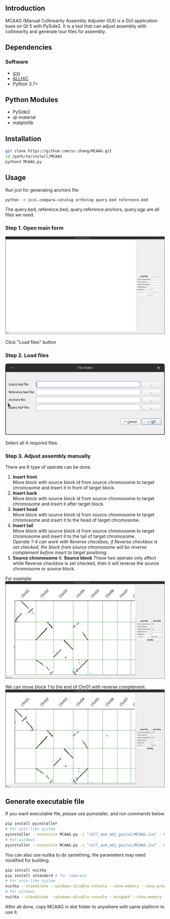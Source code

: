 ## Introduction
MCAAG (Manual Collinearity Assembly Adjuster GUI) is a GUI application base on Qt 5 with PySide2. 
It is a tool that can adjust assembly with collinearity and generate tour files for assembly.

## Dependencies

### Software
* [jcvi](https://github.com/tanghaibao/jcvi)
* [ALLHiC](https://github.com/tangerzhang/ALLHiC)
* Python 3.7+

## Python Modules
* PySide2
* qt-material
* matplotlib

## Installation
```bash
git clone https://github.com/sc-zhang/MCAAG.git
cd /path/to/install/MCAAG
python3 MCAAG.py
```

## Usage
Run jcvi for generating anchors file
```bash
python -m jcvi.compara.catalog ortholog query.bed reference.bed
```
The query.bed, reference.bed, query.reference.anchors, query.agp are all files we need.

### Step 1. Open main form
![](Manual/MainForm.png "Main Form")

Click "Load files" button
### Step 2. Load files
![](Manual/FileLoader.png "File Loader")

Select all 4 required files.

### Step 3. Adjust assembly manually

There are 6 type of operate can be done.

1. **Insert front**  
   Move block with source block id from source chromosome to target chromosome and insert it in front of target block.
2. **Insert back**  
   Move block with source block id from source chromosome to target chromosome and insert it after target block.
3. **Insert head**  
   Move block with source block id from source chromosome to target chromosome and insert it to the head of target chromosome.
4. **Insert tail**  
   Move block with source block id from source chromosome to target chromosome and insert it to the tail of target chromosome.  
   _Operate 1-4 can work with Reverse checkbox, if Reverse checkbox is set checked, the block from source chromosome will be reverse complement before insert to target positiong._
5. **Source chromosome** 6. **Source block**
   These two operate only affect while Reverse checkbox is set checked, then it will reverse the source chromosome or source block.

For example:
![](Manual/Loaded.png "Data loaded")

We can move block 1 to the end of Chr01 with reverse complement.
![](Manual/InsertBlock1ToTail.png "Insert block")

## Generate executable file
If you want executable file, please use pyinstaller, and run commands below
```bash
pip install pyinstaller
# For unix-like system
pyinstaller --noconsole MCAAG.py -i "coll_asm_adj_gui/ui/MCAAG.ico" --hidden-import PySide2.QtXml --add-data "coll_asm_adj_gui/ui:coll_asm_adj_gui/ui" -F -w
# For windows
pyinstaller --noconsole MCAAG.py -i "coll_asm_adj_gui/ui/MCAAG.ico" --hidden-import PySide2.QtXml --add-data "coll_asm_adj_gui/ui;coll_asm_adj_gui/ui" -F -w
```
You can also use nuitka to do samething, the parameters may need modified for building.
```bash
pip install nuitka
pip install zstandard # for compress
# For unix-like system
nuitka --standalone --windows-disable-console --show-memory --show-progress --plugin-enable=pyside2,numpy --follow-import-to=need --include-data-dir="coll_asm_adj_gui/ui"="coll_asm_adj_gui/ui" --include-package-data="qt_material" --windows-icon-from-ico="coll_asm_adj_gui/ui/MCAAG.ico" --onefile MCAAG.py
# For windows
nuitka --standalone --windows-disable-console --mingw64 --show-memory --show-progress --plugin-enable=pyside2,numpy --follow-import-to=need --include-data-dir="coll_asm_adj_gui/ui"="coll_asm_adj_gui/ui" --include-package-data="qt_material" --windows-icon-from-ico="coll_asm_adj_gui/ui/MCAAG.ico" --onefile MCAAG.py
```
After all done, copy MCAAG in dist folder to anywhere with same platform to use it.
